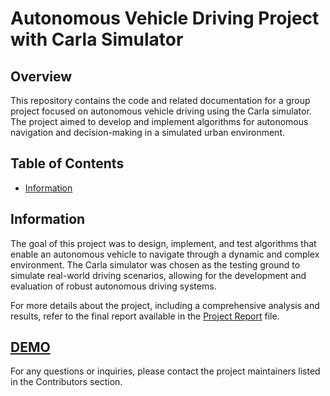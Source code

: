 # Autonomous Vehicle Driving Project with Carla Simulator

## Overview

This repository contains the code and related documentation for a group project focused on autonomous vehicle driving using the Carla simulator. The project aimed to develop and implement algorithms for autonomous navigation and decision-making in a simulated urban environment.

## Table of Contents

- [Information](#Information)

## Information

The goal of this project was to design, implement, and test algorithms that enable an autonomous vehicle to navigate through a dynamic and complex environment. The Carla simulator was chosen as the testing ground to simulate real-world driving scenarios, allowing for the development and evaluation of robust autonomous driving systems.

For more details about the project, including a comprehensive analysis and results, refer to the final report available in the [Project Report](Project_Report.pdf) file.

## [DEMO](https://www.youtube.com/watch?v=Uzu7N8bdBuM)

For any questions or inquiries, please contact the project maintainers listed in the Contributors section.
